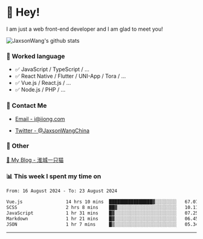 # 👋 Hey!

I am just a web front-end developer and I am glad to meet you!

![JaxsonWang's github stats](https://github-readme-stats.vercel.app/api?username=JaxsonWang&&show_icons=true&&title_color=1abc9c&&icon_color=1abc9c)


### 📝 Worked language

- ✅ JavaScript / TypeScript / ...
- ✅ React Native / Flutter / UNI-App / Tora / ...
- ✅ Vue.js / React.js / ...
- ✅ Node.js / PHP / ...

### 📮 Contact Me

- [Email - i@iiong.com](mailto:i@iiong.com)

- [Twitter - @JaxsonWangChina](https://twitter.com/JaxsonWangChina)

### 🤪 Other

[📌 My Blog - 淮城一只猫](https://iiong.com)

### 📊 This week I spent my time on

<!--START_SECTION:waka-->

```txt
From: 16 August 2024 - To: 23 August 2024

Vue.js                14 hrs 10 mins  ████████████████▓░░░░░░░░   67.07 %
SCSS                  2 hrs 8 mins    ██▓░░░░░░░░░░░░░░░░░░░░░░   10.11 %
JavaScript            1 hr 31 mins    █▓░░░░░░░░░░░░░░░░░░░░░░░   07.25 %
Markdown              1 hr 21 mins    █▓░░░░░░░░░░░░░░░░░░░░░░░   06.45 %
JSON                  1 hr 7 mins     █▒░░░░░░░░░░░░░░░░░░░░░░░   05.34 %
```

<!--END_SECTION:waka-->

---
